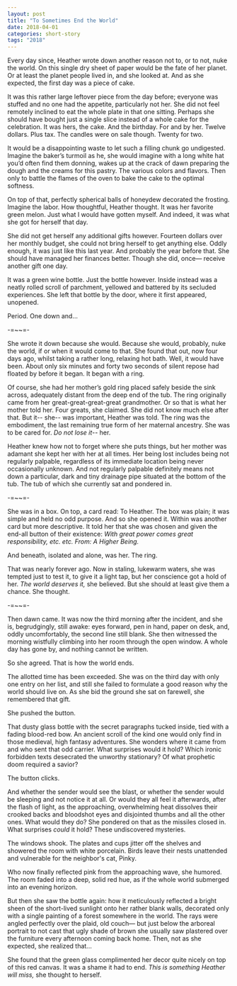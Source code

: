 ```yaml
---
layout: post
title: "To Sometimes End the World"
date: 2018-04-01
categories: short-story
tags: "2018"
---
```


Every day since, Heather wrote down another reason not to, or to not, nuke the world. On this single dry sheet of paper would be the fate of her planet. Or at least the planet people lived in, and she looked at. And as she expected, the first day was a piece of cake.

It was this rather large leftover piece from the day before; everyone was stuffed and no one had the appetite, particularly not her. She did not feel remotely inclined to eat the whole plate in that one sitting. Perhaps she should have bought just a single slice instead of a whole cake for the celebration. It was hers, the cake. And the birthday. For and by her. Twelve dollars. Plus tax. The candles were on sale though. Twenty for two.

It would be a disappointing waste to let such a filling chunk go undigested. Imagine the baker’s turmoil as he, she would imagine with a long white hat you’d often find them donning, wakes up at the crack of dawn preparing the dough and the creams for this pastry. The various colors and flavors. Then only to battle the flames of the oven to bake the cake to the optimal softness.

On top of that, perfectly spherical balls of honeydew decorated the frosting. Imagine the labor. How thoughtful, Heather thought. It was her favorite green melon. Just what I would have gotten myself. And indeed, it was what she got for herself that day.

She did not get herself any additional gifts however. Fourteen dollars over her monthly budget, she could not bring herself to get anything else. Oddly enough, it was just like this last year. And probably the year before that. She should have managed her finances better. Though she did, once— receive another gift one day.

It was a green wine bottle. Just the bottle however. Inside instead was a neatly rolled scroll of parchment, yellowed and battered by its secluded experiences. She left that bottle by the door, where it first appeared, unopened.

Period. One down and...

-=~~=-

She wrote it down because she would. Because she would, probably, nuke the world, if or when it would come to that. She found that out, now four days ago, whilst taking a rather long, relaxing hot bath. Well, it would have been. About only six minutes and forty two seconds of silent repose had floated by before it began. It began with a ring.

Of course, she had her mother’s gold ring placed safely beside the sink across, adequately distant from the deep end of the tub. The ring originally came from her great-great-great-great grandmother. Or so that is what her mother told her. Four greats, she claimed. She did not know much else after that. But it-- she-- was important, Heather was told. The ring was the embodiment, the last remaining true form of her maternal ancestry. She was to be cared for. _Do not lose it_-- her.

Heather knew how not to forget where she puts things, but her mother was adamant she kept her with her at all times. Her being lost includes being not regularly palpable, regardless of its immediate location being never occasionally unknown. And not regularly palpable definitely means not down a particular, dark and tiny drainage pipe situated at the bottom of the tub. The tub of which she currently sat and pondered in.

-=~~=-

She was in a box. On top, a card read: To Heather. The box was plain; it was simple and held no odd purpose. And so she opened it. Within was another card but more descriptive. It told her that she was chosen and given the end-all button of their existence: _With great power comes great responsibility, etc. etc. From: A Higher Being._

And beneath, isolated and alone, was her. The ring.

That was nearly forever ago. Now in staling, lukewarm waters, she was tempted just to test it, to give it a light tap, but her conscience got a hold of her. _The world deserves it,_ she believed. But she should at least give them a chance. She thought.

-=~~=-

Then dawn came. It was now the third morning after the incident, and she is, begrudgingly, still awake: eyes forward, pen in hand, paper on desk, and, oddly uncomfortably, the second line still blank. She then witnessed the morning wistfully climbing into her room through the open window. A whole day has gone by, and nothing cannot be written.

So she agreed. That is how the world ends.

The allotted time has been exceeded. She was on the third day with only one entry on her list, and still she failed to formulate a good reason why the world should live on. As she bid the ground she sat on farewell, she remembered that gift.

She pushed the button.

That dusty glass bottle with the secret paragraphs tucked inside, tied with a fading blood-red bow. An ancient scroll of the kind one would only find in those medieval, high fantasy adventures. She wonders where it came from and who sent that odd carrier. What surprises would it hold? Which ironic forbidden texts desecrated the unworthy stationary? Of what prophetic doom required a savior?

The button clicks.

And whether the sender would see the blast, or whether the sender would be sleeping and not notice it at all. Or would they all feel it afterwards, after the flash of light, as the approaching, overwhelming heat dissolves their crooked backs and bloodshot eyes and disjointed thumbs and all the other ones. What would they do? She pondered on that as the missiles closed in. What surprises _could_ it hold? These undiscovered mysteries.

The windows shook. The plates and cups jitter off the shelves and showered the room with white porcelain. Birds leave their nests unattended and vulnerable for the neighbor's cat, Pinky.

Who now finally reflected pink from the approaching wave, she humored. The room faded into a deep, solid red hue, as if the whole world submerged into an evening horizon.

But then she saw the bottle again: how it meticulously reflected a bright sheen of the short-lived sunlight onto her rather blank walls, decorated only with a single painting of a forest somewhere in the world. The rays were angled perfectly over the plaid, old couch— but just below the arboreal portrait to not cast that ugly shade of brown she usually saw plastered over the furniture every afternoon coming back home. Then, not as she expected, she realized that...

She found that the green glass complimented her decor quite nicely on top of this red canvas. It was a shame it had to end. _This is something Heather will miss,_ she thought to herself.
